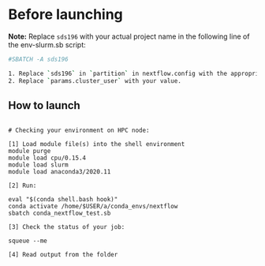 # Before launching


**Note:** Replace `sds196` with your actual project name in the following line of the env-slurm.sb script:
```bash
#SBATCH -A sds196

1. Replace `sds196` in `partition` in nextflow.config with the appropriate one in your configuration.
2. Replace `params.cluster_user` with your value.

```

## How to launch 

```

# Checking your environment on HPC node:

[1] Load module file(s) into the shell environment
module purge
module load cpu/0.15.4
module load slurm
module load anaconda3/2020.11

[2] Run:

eval "$(conda shell.bash hook)"
conda activate /home/$USER/a/conda_envs/nextflow
sbatch conda_nextflow_test.sb

[3] Check the status of your job:

squeue --me

[4] Read output from the folder


```
